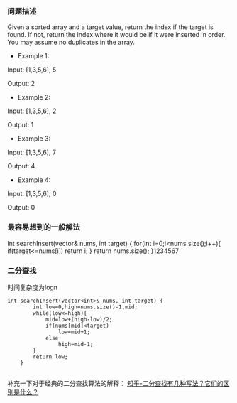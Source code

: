 ### 问题描述

Given a sorted array and a target value, return the index if the target is found. If not, return the index where it would be if it were inserted in order. 
You may assume no duplicates in the array. 

- Example 1:  

Input: [1,3,5,6], 5 

Output: 2

- Example 2:  

Input: [1,3,5,6], 2 

Output: 1

- Example 3:  

Input: [1,3,5,6], 7 

Output: 4

- Example 4:  

Input: [1,3,5,6], 0 

Output: 0

### 最容易想到的一般解法

int searchInsert(vector<int>& nums, int target) {
        for(int i=0;i<nums.size();i++){
            if(target<=nums[i])
                return i;
        }
        return nums.size();
    }1234567



### 二分查找

时间复杂度为logn

```
int searchInsert(vector<int>& nums, int target) {
        int low=0,high=nums.size()-1,mid;
        while(low<=high){
            mid=low+(high-low)/2;
            if(nums[mid]<target)
                low=mid+1;
            else 
                high=mid-1;
        }
        return low;
    }
    
```

补充一下对于经典的二分查找算法的解释： 
[知乎-二分查找有几种写法？它们的区别是什么？](https://www.zhihu.com/question/36132386/answer/155438728)
